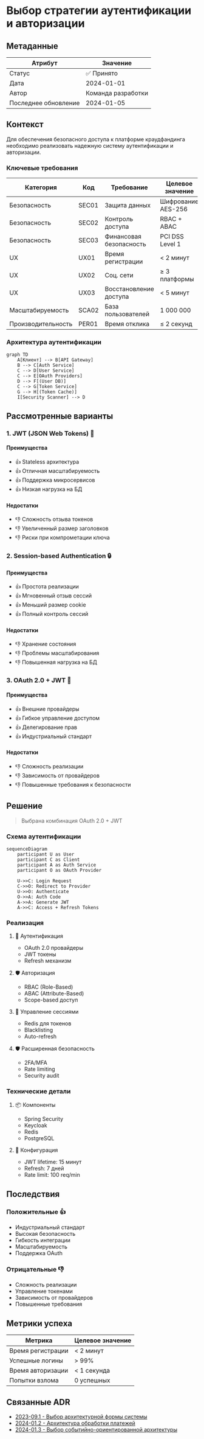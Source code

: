 # Выбор стратегии аутентификации и авторизации

## Метаданные

| Атрибут | Значение |
|---------|----------|
| Статус | ✅ Принято |
| Дата | 2024-01-01 |
| Автор | Команда разработки |
| Последнее обновление | 2024-01-05 |

## Контекст

Для обеспечения безопасного доступа к платформе краудфандинга необходимо реализовать надежную систему аутентификации и авторизации.

### Ключевые требования

| Категория | Код | Требование | Целевое значение |
|-----------|-----|------------|------------------|
| Безопасность | SEC01 | Защита данных | Шифрование AES-256 |
| Безопасность | SEC02 | Контроль доступа | RBAC + ABAC |
| Безопасность | SEC03 | Финансовая безопасность | PCI DSS Level 1 |
| UX | UX01 | Время регистрации | < 2 минут |
| UX | UX02 | Соц. сети | ≥ 3 платформы |
| UX | UX03 | Восстановление доступа | < 5 минут |
| Масштабируемость | SCA02 | База пользователей | 1 000 000 |
| Производительность | PER01 | Время отклика | ≤ 2 секунд |

### Архитектура аутентификации

```mermaid
graph TD
    A[Клиент] --> B[API Gateway]
    B --> C[Auth Service]
    C --> D[User Service]
    C --> E[OAuth Providers]
    D --> F[(User DB)]
    C --> G[Token Service]
    G --> H[(Token Cache)]
    I[Security Scanner] --> D
```

## Рассмотренные варианты

### 1. JWT (JSON Web Tokens) 🔑

#### Преимущества
- 👍 Stateless архитектура
- 👍 Отличная масштабируемость
- 👍 Поддержка микросервисов
- 👍 Низкая нагрузка на БД

#### Недостатки
- 👎 Сложность отзыва токенов
- 👎 Увеличенный размер заголовков
- 👎 Риски при компрометации ключа

### 2. Session-based Authentication 🔒

#### Преимущества
- 👍 Простота реализации
- 👍 Мгновенный отзыв сессий
- 👍 Меньший размер cookie
- 👍 Полный контроль сессий

#### Недостатки
- 👎 Хранение состояния
- 👎 Проблемы масштабирования
- 👎 Повышенная нагрузка на БД

### 3. OAuth 2.0 + JWT 🔐

#### Преимущества
- 👍 Внешние провайдеры
- 👍 Гибкое управление доступом
- 👍 Делегирование прав
- 👍 Индустриальный стандарт

#### Недостатки
- 👎 Сложность реализации
- 👎 Зависимость от провайдеров
- 👎 Повышенные требования к безопасности

## Решение

> Выбрана комбинация OAuth 2.0 + JWT

### Схема аутентификации

```mermaid
sequenceDiagram
    participant U as User
    participant C as Client
    participant A as Auth Service
    participant O as OAuth Provider
    
    U->>C: Login Request
    C->>O: Redirect to Provider
    U->>O: Authenticate
    O->>A: Auth Code
    A->>A: Generate JWT
    A->>C: Access + Refresh Tokens
```

### Реализация

1. 🔐 Аутентификация
   - OAuth 2.0 провайдеры
   - JWT токены
   - Refresh механизм

2. 🛡️ Авторизация
   - RBAC (Role-Based)
   - ABAC (Attribute-Based)
   - Scope-based доступ

3. 🔄 Управление сессиями
   - Redis для токенов
   - Blacklisting
   - Auto-refresh

4. 🛡️ Расширенная безопасность
   - 2FA/MFA
   - Rate limiting
   - Security audit

### Технические детали

1. 📦 Компоненты
   - Spring Security
   - Keycloak
   - Redis
   - PostgreSQL

2. 🔧 Конфигурация
   - JWT lifetime: 15 минут
   - Refresh: 7 дней
   - Rate limit: 100 req/min

## Последствия

### Положительные 👍
- Индустриальный стандарт
- Высокая безопасность
- Гибкость интеграции
- Масштабируемость
- Поддержка OAuth

### Отрицательные 👎
- Сложность реализации
- Управление токенами
- Зависимость от провайдеров
- Повышенные требования

## Метрики успеха

| Метрика | Целевое значение |
|---------|------------------|
| Время регистрации | < 2 минут |
| Успешные логины | > 99% |
| Время авторизации | < 1 секунда |
| Попытки взлома | 0 успешных |

## Связанные ADR
- [2023-09.1 - Выбор архитектурной формы системы](./2023-09.1%20-%20Выбор%20архитектурной%20формы%20системы.md)
- [2024-01.2 - Архитектура обработки платежей](./2024-01.2%20-%20Архитектура%20обработки%20платежей.md)
- [2024-01.3 - Выбор событийно-ориентированной архитектуры](./2024-01.3%20-%20Выбор%20событийно-ориентированной%20архитектуры.md)
